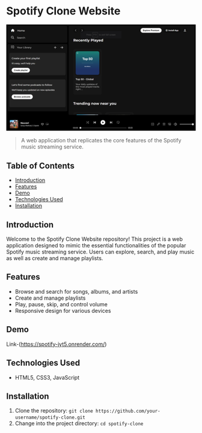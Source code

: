 

# Spotify Clone Website

![Project Image](thumbnail.png)

> A web application that replicates the core features of the Spotify music streaming service.

## Table of Contents

- [Introduction](#introduction)
- [Features](#features)
- [Demo](#demo)
- [Technologies Used](#technologies-used)
- [Installation](#installation)


## Introduction

Welcome to the Spotify Clone Website repository! This project is a web application designed to mimic the essential functionalities of the popular Spotify music streaming service. Users can explore, search, and play music as well as create and manage playlists.

## Features

- Browse and search for songs, albums, and artists
- Create and manage playlists
- Play, pause, skip, and control volume
- Responsive design for various devices

## Demo

Link-(<link>https://spotify-jyt5.onrender.com/<link>)


## Technologies Used

- HTML5, CSS3, JavaScript

## Installation

1. Clone the repository: `git clone https://github.com/your-username/spotify-clone.git`
2. Change into the project directory: `cd spotify-clone`


